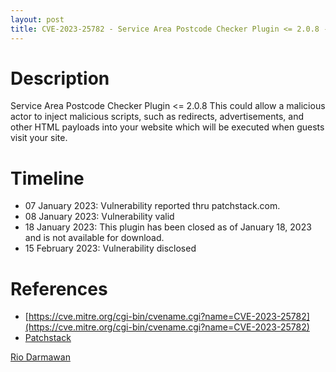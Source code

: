 ```yaml
---
layout: post
title: CVE-2023-25782 - Service Area Postcode Checker Plugin <= 2.0.8 - Cross Site Scripting (XSS)
---
```


Description
============
Service Area Postcode Checker Plugin <= 2.0.8 This could allow a malicious actor to inject malicious scripts, such as redirects, advertisements, and other HTML payloads into your website which will be executed when guests visit your site.

Timeline
============ 
  * 07 January 2023: Vulnerability reported thru patchstack.com.
  * 08 January 2023: Vulnerability valid
  * 18 January 2023: This plugin has been closed as of January 18, 2023 and is not available for download.
  * 15 February 2023: Vulnerability disclosed

References
============ 
  * [https://cve.mitre.org/cgi-bin/cvename.cgi?name=CVE-2023-25782](https://cve.mitre.org/cgi-bin/cvename.cgi?name=CVE-2023-25782)
  * [Patchstack](https://patchstack.com/database/vulnerability/service-area-postcode-checker/wordpress-service-area-postcode-checker-plugin-2-0-8-cross-site-scripting-xss)



[Rio Darmawan](https://patchstack.com/database/researcher/0f0ce3de-fbab-4348-9729-a5ef92c74b3e)
